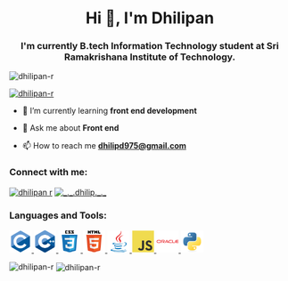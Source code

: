 <h1 align="center">Hi 👋, I'm Dhilipan</h1>
<h3 align="center">I'm currently B.tech Information Technology student at Sri Ramakrishana Institute of Technology.</h3>

<p align="left"> <img src="https://komarev.com/ghpvc/?username=dhilipan-r&label=Profile%20views&color=0e75b6&style=flat" alt="dhilipan-r" /> </p>

<p align="left"> <a href="https://github.com/ryo-ma/github-profile-trophy"><img src="https://github-profile-trophy.vercel.app/?username=dhilipan-r" alt="dhilipan-r" /></a> </p>

- 🌱 I’m currently learning **front end development**

- 💬 Ask me about **Front end**

- 📫 How to reach me **dhilipd975@gmail.com**

<h3 align="left">Connect with me:</h3>
<p align="left">
<a href="https://linkedin.com/in/dhilipan r" target="blank"><img align="center" src="https://raw.githubusercontent.com/rahuldkjain/github-profile-readme-generator/master/src/images/icons/Social/linked-in-alt.svg" alt="dhilipan r" height="30" width="40" /></a>
<a href="https://instagram.com/_._.dhilip._._" target="blank"><img align="center" src="https://raw.githubusercontent.com/rahuldkjain/github-profile-readme-generator/master/src/images/icons/Social/instagram.svg" alt="_._.dhilip._._" height="30" width="40" /></a>
</p>

<h3 align="left">Languages and Tools:</h3>
<p align="left"> <a href="https://www.cprogramming.com/" target="_blank" rel="noreferrer"> <img src="https://raw.githubusercontent.com/devicons/devicon/master/icons/c/c-original.svg" alt="c" width="40" height="40"/> </a> <a href="https://www.w3schools.com/cpp/" target="_blank" rel="noreferrer"> <img src="https://raw.githubusercontent.com/devicons/devicon/master/icons/cplusplus/cplusplus-original.svg" alt="cplusplus" width="40" height="40"/> </a> <a href="https://www.w3schools.com/css/" target="_blank" rel="noreferrer"> <img src="https://raw.githubusercontent.com/devicons/devicon/master/icons/css3/css3-original-wordmark.svg" alt="css3" width="40" height="40"/> </a> <a href="https://www.w3.org/html/" target="_blank" rel="noreferrer"> <img src="https://raw.githubusercontent.com/devicons/devicon/master/icons/html5/html5-original-wordmark.svg" alt="html5" width="40" height="40"/> </a> <a href="https://www.java.com" target="_blank" rel="noreferrer"> <img src="https://raw.githubusercontent.com/devicons/devicon/master/icons/java/java-original.svg" alt="java" width="40" height="40"/> </a> <a href="https://developer.mozilla.org/en-US/docs/Web/JavaScript" target="_blank" rel="noreferrer"> <img src="https://raw.githubusercontent.com/devicons/devicon/master/icons/javascript/javascript-original.svg" alt="javascript" width="40" height="40"/> </a> <a href="https://www.oracle.com/" target="_blank" rel="noreferrer"> <img src="https://raw.githubusercontent.com/devicons/devicon/master/icons/oracle/oracle-original.svg" alt="oracle" width="40" height="40"/> </a> <a href="https://www.python.org" target="_blank" rel="noreferrer"> <img src="https://raw.githubusercontent.com/devicons/devicon/master/icons/python/python-original.svg" alt="python" width="40" height="40"/> </a> </p>

<p><img align="left" src="https://github-readme-stats.vercel.app/api/top-langs?username=dhilipan-r&show_icons=true&locale=en&layout=compact" alt="dhilipan-r" /></p>

<p>&nbsp;<img align="center" src="https://github-readme-stats.vercel.app/api?username=dhilipan-r&show_icons=true&locale=en" alt="dhilipan-r" /></p>

<p><img align="center" src="https://github-readme-streak-stats.herokuapp.com/?user=dhilipan-r&" alt="dhilipan-r /></p>

